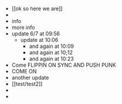 - [[ok so here we are]]
-
- info
- more info
- update 6/7  at 09:56
	- update  at 10:06
		- and again at 10:09
		- and again at 10;12
		- and again at 10:23
- Come FLIPPIN ON SYNC AND PUSH PUNK
- COME ON
- another update
- [[test/test2]]
-
-
